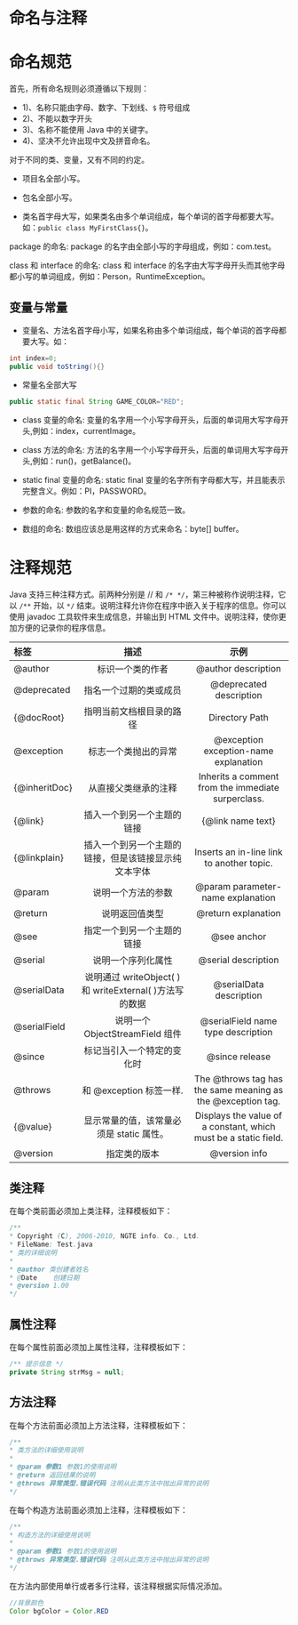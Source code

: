 # 命名与注释

# 命名规范

首先，所有命名规则必须遵循以下规则：

- 1)、名称只能由字母、数字、下划线、`$` 符号组成
- 2)、不能以数字开头
- 3)、名称不能使用 Java 中的关键字。
- 4)、坚决不允许出现中文及拼音命名。

对于不同的类、变量，又有不同的约定。

- 项目名全部小写。

- 包名全部小写。

- 类名首字母大写，如果类名由多个单词组成，每个单词的首字母都要大写。如：`public class MyFirstClass{}`。

package 的命名: package 的名字由全部小写的字母组成，例如：com.test。

class 和 interface 的命名: class 和 interface 的名字由大写字母开头而其他字母都小写的单词组成，例如：Person，RuntimeException。

## 变量与常量

- 变量名、方法名首字母小写，如果名称由多个单词组成，每个单词的首字母都要大写。如：

```java
int index=0;
public void toString(){}
```

- 常量名全部大写

```java
public static final String GAME_COLOR="RED";
```

- class 变量的命名: 变量的名字用一个小写字母开头，后面的单词用大写字母开头,例如：index，currentImage。

- class 方法的命名: 方法的名字用一个小写字母开头，后面的单词用大写字母开头,例如：run()，getBalance()。

- static final 变量的命名: static final 变量的名字所有字母都大写，并且能表示完整含义。例如：PI，PASSWORD。

- 参数的命名: 参数的名字和变量的命名规范一致。

- 数组的命名: 数组应该总是用这样的方式来命名：byte[] buffer。

# 注释规范

Java 支持三种注释方式。前两种分别是 // 和 `/* */`，第三种被称作说明注释，它以 `/**` 开始，以 `*/` 结束。说明注释允许你在程序中嵌入关于程序的信息。你可以使用 javadoc 工具软件来生成信息，并输出到 HTML 文件中。说明注释，使你更加方便的记录你的程序信息。

| **标签**      |                        **描述**                         |                            **示例**                             |
| :------------ | :-----------------------------------------------------: | :-------------------------------------------------------------: |
| @author       |                    标识一个类的作者                     |                       @author description                       |
| @deprecated   |                 指名一个过期的类或成员                  |                     @deprecated description                     |
| {@docRoot}    |                指明当前文档根目录的路径                 |                         Directory Path                          |
| @exception    |                  标志一个类抛出的异常                   |              @exception exception-name explanation              |
| {@inheritDoc} |                  从直接父类继承的注释                   |       Inherits a comment from the immediate surperclass.        |
| {@link}       |               插入一个到另一个主题的链接                |                        {@link name text}                        |
| {@linkplain}  |  插入一个到另一个主题的链接，但是该链接显示纯文本字体   |            Inserts an in-line link to another topic.            |
| @param        |                   说明一个方法的参数                    |                @param parameter-name explanation                |
| @return       |                     说明返回值类型                      |                       @return explanation                       |
| @see          |               指定一个到另一个主题的链接                |                           @see anchor                           |
| @serial       |                   说明一个序列化属性                    |                       @serial description                       |
| @serialData   | 说明通过 writeObject( ) 和 writeExternal( )方法写的数据 |                     @serialData description                     |
| @serialField  |             说明一个 ObjectStreamField 组件             |               @serialField name type description                |
| @since        |               标记当引入一个特定的变化时                |                         @since release                          |
| @throws       |                 和 @exception 标签一样.                 |   The @throws tag has the same meaning as the @exception tag.   |
| {@value}      |        显示常量的值，该常量必须是 static 属性。         | Displays the value of a constant, which must be a static field. |
| @version      |                      指定类的版本                       |                          @version info                          |

## 类注释

在每个类前面必须加上类注释，注释模板如下：

```java
/**
* Copyright (C), 2006-2010, NGTE info. Co., Ltd.
* FileName: Test.java
* 类的详细说明
*
* @author 类创建者姓名
* @Date    创建日期
* @version 1.00
*/
```

## 属性注释

在每个属性前面必须加上属性注释，注释模板如下：

```java
/** 提示信息 */
private String strMsg = null;
```

## 方法注释

在每个方法前面必须加上方法注释，注释模板如下：

```java
/**
* 类方法的详细使用说明
*
* @param 参数1 参数1的使用说明
* @return 返回结果的说明
* @throws 异常类型.错误代码 注明从此类方法中抛出异常的说明
*/
```

在每个构造方法前面必须加上注释，注释模板如下：

```java
/**
* 构造方法的详细使用说明
*
* @param 参数1 参数1的使用说明
* @throws 异常类型.错误代码 注明从此类方法中抛出异常的说明
*/
```

在方法内部使用单行或者多行注释，该注释根据实际情况添加。

```java
//背景颜色
Color bgColor = Color.RED
```
